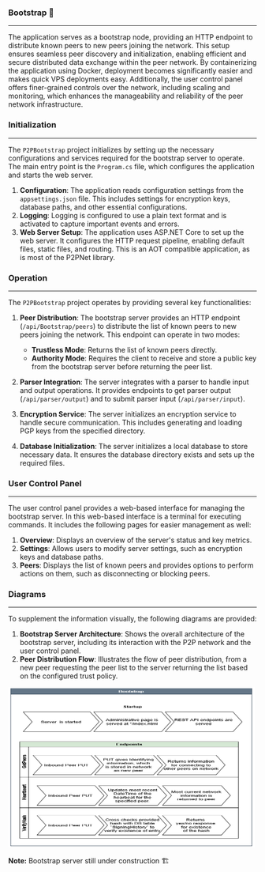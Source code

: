 ﻿---
uid: p2pnetbootstrap
---

### Bootstrap 🤝

---

The application serves as a bootstrap node, providing an HTTP endpoint to distribute known peers to new peers joining the network. This setup ensures seamless peer discovery and initialization, enabling efficient and secure distributed data exchange within the peer network. By containerizing the application using Docker, deployment becomes significantly easier and makes quick VPS deployments easy. Additionally, the user control panel offers finer-grained controls over the network, including scaling and monitoring, which enhances the manageability and reliability of the peer network infrastructure.

### Initialization

---

The `P2PBootstrap` project initializes by setting up the necessary configurations and services required for the bootstrap server to operate. The main entry point is the `Program.cs` file, which configures the application and starts the web server.

1. **Configuration**: The application reads configuration settings from the `appsettings.json` file. This includes settings for encryption keys, database paths, and other essential configurations.
2. **Logging**: Logging is configured to use a plain text format and is activated to capture important events and errors.
3. **Web Server Setup**: The application uses ASP.NET Core to set up the web server. It configures the HTTP request pipeline, enabling default files, static files, and routing. This is an AOT compatible application, as is most of the P2PNet library.

### Operation

---

The `P2PBootstrap` project operates by providing several key functionalities:

1. **Peer Distribution**: The bootstrap server provides an HTTP endpoint (`/api/Bootstrap/peers`) to distribute the list of known peers to new peers joining the network. This endpoint can operate in two modes:

   - **Trustless Mode**: Returns the list of known peers directly.
   - **Authority Mode**: Requires the client to receive and store a public key from the bootstrap server before returning the peer list.
2. **Parser Integration**: The server integrates with a parser to handle input and output operations. It provides endpoints to get parser output (`/api/parser/output`) and to submit parser input (`/api/parser/input`).
3. **Encryption Service**: The server initializes an encryption service to handle secure communication. This includes generating and loading PGP keys from the specified directory.
4. **Database Initialization**: The server initializes a local database to store necessary data. It ensures the database directory exists and sets up the required files.

### User Control Panel

---

The user control panel provides a web-based interface for managing the bootstrap server. In this web-based interface is a terminal for executing commands. It includes the following pages for easier management as well:

1. **Overview**: Displays an overview of the server's status and key metrics.
2. **Settings**: Allows users to modify server settings, such as encryption keys and database paths.
3. **Peers**: Displays the list of known peers and provides options to perform actions on them, such as disconnecting or blocking peers.

### Diagrams

---

To supplement the information visually, the following diagrams are provided:

1. **Bootstrap Server Architecture**: Shows the overall architecture of the bootstrap server, including its interaction with the P2P network and the user control panel.
2. **Peer Distribution Flow**: Illustrates the flow of peer distribution, from a new peer requesting the peer list to the server returning the list based on the configured trust policy.

<p>
    <img src="https://raw.githubusercontent.com/realChrisDeBon/P2PNet/refs/heads/master/misc/Bootstrap.png" width="500" height="325" alt="bootstrap chart">
</p>

**Note:** Bootstrap server still under construction 🏗️